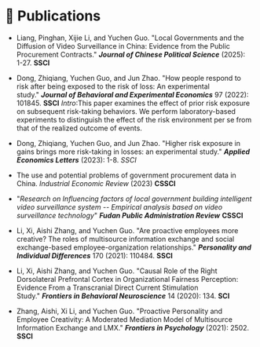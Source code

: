 # 📝 Publications

- Liang, Pinghan, Xijie Li, and Yuchen Guo. "Local Governments and the Diffusion of Video Surveillance in China: Evidence from the Public Procurement Contracts." ***Journal of Chinese Political Science*** (2025): 1-27. **SSCI**
- Dong, Zhiqiang, Yuchen Guo, and Jun Zhao. "How people respond to risk after being exposed to the risk of loss: An experimental study." ***Journal of Behavioral and Experimental Economics*** 97 (2022): 101845.   **SSCI**
*Intro*:This paper examines the effect of prior risk exposure on subsequent risk-taking behaviors. We perform laboratory-based experiments to distinguish the effect of the risk environment per se from that of the realized outcome of events.  

- Dong, Zhiqiang, Yuchen Guo, and Jun Zhao. "Higher risk exposure in gains brings more risk-taking in losses: an experimental study." ***Applied Economics Letters*** (2023): 1-8.   *SSCI*
- The use and potential problems of government procurement data in China. *Industrial Economic Review* (2023)  **CSSCI**
- "*Research on Influencing factors of local government building intelligent video surveillance system
-- Empirical analysis based on video surveillance technology*" ***Fudan Public Administration Review*** **CSSCI**
- Li, Xi, Aishi Zhang, and Yuchen Guo. "Are proactive employees more creative? The roles of multisource information exchange and social exchange-based employee-organization relationships." ***Personality and Individual Differences*** 170 (2021): 110484.   **SSCI**
- Li, Xi, Aishi Zhang, and Yuchen Guo. "Causal Role of the Right Dorsolateral Prefrontal Cortex in Organizational Fairness Perception: Evidence From a Transcranial Direct Current Stimulation Study." ***Frontiers in Behavioral Neuroscience*** 14 (2020): 134.   **SCI**
- Zhang, Aishi, Xi Li, and Yuchen Guo. "Proactive Personality and Employee Creativity: A Moderated Mediation Model of Multisource Information Exchange and LMX." ***Frontiers in Psychology*** (2021): 2502.   **SSCI**
  
